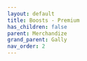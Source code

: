```yaml
---
layout: default
title: Boosts - Premium
has_children: false
parent: Merchandize
grand_parent: Gally
nav_order: 2
---
```



